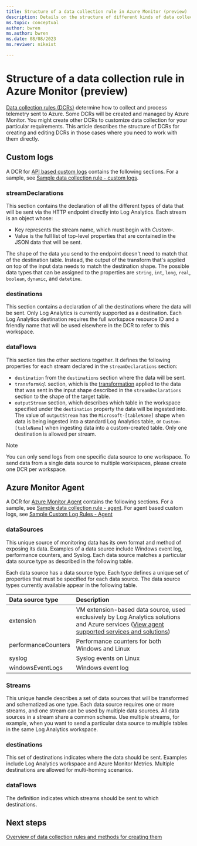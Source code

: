 ```yaml
---
title: Structure of a data collection rule in Azure Monitor (preview)
description: Details on the structure of different kinds of data collection rule in Azure Monitor.
ms.topic: conceptual
author: bwren
ms.author: bwren
ms.date: 08/08/2023
ms.reviwer: nikeist

---
```


# Structure of a data collection rule in Azure Monitor (preview)
[Data collection rules (DCRs)](data-collection-rule-overview.md) determine how to collect and process telemetry sent to Azure. Some DCRs will be created and managed by Azure Monitor. You might create other DCRs to customize data collection for your particular requirements. This article describes the structure of DCRs for creating and editing DCRs in those cases where you need to work with them directly.

## Custom logs
A DCR for [API based custom logs](../logs/logs-ingestion-api-overview.md) contains the following sections. For a sample, see [Sample data collection rule - custom logs](../logs/data-collection-rule-sample-custom-logs.md).

### streamDeclarations
This section contains the declaration of all the different types of data that will be sent via the HTTP endpoint directly into Log Analytics. Each stream is an object whose:

- Key represents the stream name, which must begin with *Custom-*.
- Value is the full list of top-level properties that are contained in the JSON data that will be sent.

The shape of the data you send to the endpoint doesn't need to match that of the destination table. Instead, the output of the transform that's applied on top of the input data needs to match the destination shape. The possible data types that can be assigned to the properties are `string`, `int`, `long`, `real`, `boolean`, `dynamic`, and `datetime`.

### destinations
This section contains a declaration of all the destinations where the data will be sent. Only Log Analytics is currently supported as a destination. Each Log Analytics destination requires the full workspace resource ID and a friendly name that will be used elsewhere in the DCR to refer to this workspace. 

### dataFlows
This section ties the other sections together. It defines the following properties for each stream declared in the `streamDeclarations` section:

- `destination` from the `destinations` section where the data will be sent.
- `transformKql` section, which is the [transformation](data-collection-transformations.md) applied to the data that was sent in the input shape described in the `streamDeclarations` section to the shape of the target table.
- `outputStream` section, which describes which table in the workspace specified under the `destination` property the data will be ingested into. The value of `outputStream` has the `Microsoft-[tableName]` shape when data is being ingested into a standard Log Analytics table, or `Custom-[tableName]` when ingesting data into a custom-created table. Only one destination is allowed per stream.

> [!Note]
> 
> You can only send logs from one specific data source to one workspace. To send data from a single data source to multiple workspaces, please create one DCR per workspace.

## Azure Monitor Agent
 A DCR for [Azure Monitor Agent](../agents/data-collection-rule-azure-monitor-agent.md) contains the following sections. For a sample, see [Sample data collection rule - agent](../agents/data-collection-rule-sample-agent.md). For agent based custom logs, see [Sample Custom Log Rules - Agent](../agents/data-collection-text-log.md)

### dataSources
This unique source of monitoring data has its own format and method of exposing its data. Examples of a data source include Windows event log, performance counters, and Syslog. Each data source matches a particular data source type as described in the following table.

Each data source has a data source type. Each type defines a unique set of properties that must be specified for each data source. The data source types currently available appear in the following table.

| Data source type | Description | 
|:---|:---|
| extension | VM extension-based data source, used exclusively by Log Analytics solutions and Azure services ([View agent supported services and solutions](../agents/azure-monitor-agent-overview.md#supported-services-and-features)) |
| performanceCounters | Performance counters for both Windows and Linux |
| syslog | Syslog events on Linux |
| windowsEventLogs | Windows event log |

### Streams
 This unique handle describes a set of data sources that will be transformed and schematized as one type. Each data source requires one or more streams, and one stream can be used by multiple data sources. All data sources in a stream share a common schema. Use multiple streams, for example, when you want to send a particular data source to multiple tables in the same Log Analytics workspace.

### destinations
This set of destinations indicates where the data should be sent. Examples include Log Analytics workspace and Azure Monitor Metrics. Multiple destinations are allowed for multi-homing scenarios.

### dataFlows
The definition indicates which streams should be sent to which destinations.

## Next steps

[Overview of data collection rules and methods for creating them](data-collection-rule-overview.md)
